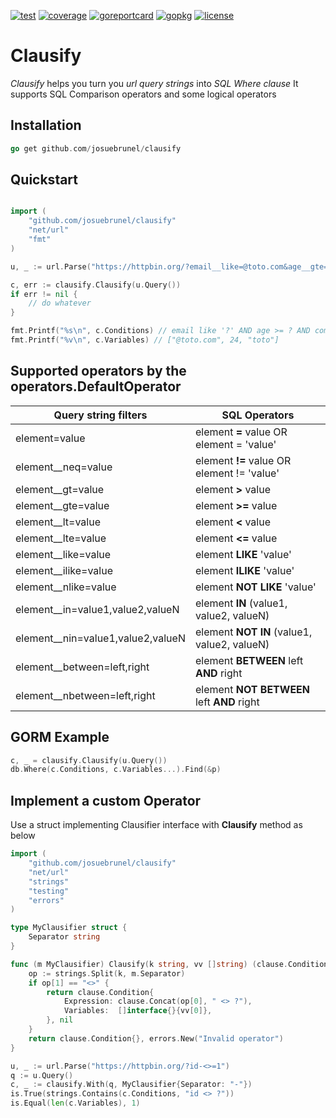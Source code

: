 [![test](https://github.com/josuebrunel/clausify/workflows/test/badge.svg)](https://github.com/josuebrunel/clausify/actions?query=workflow%3Atest)
[![coverage](https://coveralls.io/repos/github/josuebrunel/clausify/badge.svg?branch=main)](https://coveralls.io/github/josuebrunel/clausify?branch=main)
[![goreportcard](https://goreportcard.com/badge/github.com/josuebrunel/clausify)](https://goreportcard.com/report/github.com/josuebrunel/clausify)
[![gopkg](https://pkg.go.dev/badge/github.com/josuebrunel/clausify.svg)](https://pkg.go.dev/github.com/josuebrunel/clausify)
[![license](https://img.shields.io/badge/License-MIT-blue.svg)](https://github.com/josuebrunel/clausify/blob/master/LICENSE)

# Clausify

*Clausify* helps you turn you *url query strings* into *SQL Where clause*
It supports SQL Comparison operators and some logical operators

## Installation

```go
go get github.com/josuebrunel/clausify
```

## Quickstart

```go

import (
    "github.com/josuebrunel/clausify"
    "net/url"
    "fmt"
)

u, _ := url.Parse("https://httpbin.org/?email__like=@toto.com&age__gte=24&company=toto")

c, err := clausify.Clausify(u.Query())
if err != nil {
    // do whatever
}

fmt.Printf("%s\n", c.Conditions) // email like '?' AND age >= ? AND company = '?'
fmt.Printf("%v\n", c.Variables) // ["@toto.com", 24, "toto"]
```

## Supported operators by the operators.DefaultOperator

| Query string filters                      | SQL Operators                                   |
|-------------------------------------------|-------------------------------------------------|
| element=value                             | element **=** value OR element = 'value'        |
| element__neq=value                        | element **!=** value OR element != 'value'      |
| element__gt=value                         | element **>** value                             |
| element__gte=value                        | element **>=** value                            |
| element__lt=value                         | element **<** value                             |
| element__lte=value                        | element **<=** value                            |
| element__like=value                       | element **LIKE** 'value'                        |
| element__ilike=value                      | element **ILIKE** 'value'                       |
| element__nlike=value                      | element **NOT LIKE** 'value'                    |
| element__in=value1,value2,valueN          | element **IN** (value1, value2, valueN)         |
| element__nin=value1,value2,valueN         | element **NOT IN** (value1, value2, valueN)     |
| element__between=left,right               | element **BETWEEN** left **AND** right          |
| element__nbetween=left,right              | element **NOT BETWEEN** left **AND** right      |

## GORM Example

```go
c, _ = clausify.Clausify(u.Query())
db.Where(c.Conditions, c.Variables...).Find(&p)
```

## Implement a custom Operator

Use a struct implementing Clausifier interface with **Clausify** method as below

```go
import (
    "github.com/josuebrunel/clausify"
    "net/url"
    "strings"
    "testing"
    "errors"
)

type MyClausifier struct {
	Separator string
}

func (m MyClausifier) Clausify(k string, vv []string) (clause.Condition, error) {
	op := strings.Split(k, m.Separator)
	if op[1] == "<>" {
		return clause.Condition{
			Expression: clause.Concat(op[0], " <> ?"),
			Variables:  []interface{}{vv[0]},
		}, nil
	}
	return clause.Condition{}, errors.New("Invalid operator")
}

u, _ := url.Parse("https://httpbin.org/?id-<>=1")
q := u.Query()
c, _ := clausify.With(q, MyClausifier{Separator: "-"})
is.True(strings.Contains(c.Conditions, "id <> ?"))
is.Equal(len(c.Variables), 1)
```

